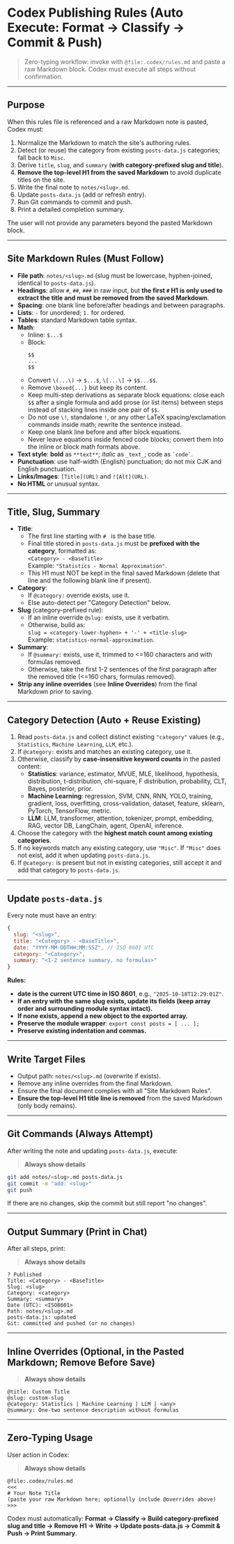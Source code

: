 # Codex Publishing Rules (Auto Execute: Format -> Classify -> Commit & Push)

> Zero-typing workflow: invoke with `@file:.codex/rules.md` and paste a raw Markdown block. Codex must execute all steps without confirmation.

---

## Purpose
When this rules file is referenced and a raw Markdown note is pasted, Codex must:
1. Normalize the Markdown to match the site's authoring rules.
2. Detect (or reuse) the category from existing `posts-data.js` categories; fall back to `Misc`.
3. Derive `title`, `slug`, and `summary` (**with category-prefixed slug and title**).
4. **Remove the top-level H1 from the saved Markdown** to avoid duplicate titles on the site.
5. Write the final note to `notes/<slug>.md`.
6. Update `posts-data.js` (add or refresh entry).
7. Run Git commands to commit and push.
8. Print a detailed completion summary.

The user will not provide any parameters beyond the pasted Markdown block.

---

## Site Markdown Rules (Must Follow)
- **File path**: `notes/<slug>.md` (slug must be lowercase, hyphen-joined, identical to `posts-data.js`).
- **Headings**: allow `#`, `##`, `###` in raw input, but **the first `#` H1 is only used to extract the title and must be removed from the saved Markdown**.
- **Spacing**: one blank line before/after headings and between paragraphs.
- **Lists**: `-` for unordered; `1.` for ordered.
- **Tables**: standard Markdown table syntax.
- **Math**:
  - Inline: `$...$`
  - Block:
    ```
    $$
    ...
    $$
    ```
  - Convert `\(...\)` -> `$...$`, `\[...\]` -> `$$...$$`.
  - Remove `\boxed{...}` but keep its content.
  - Keep multi-step derivations as separate block equations: close each `$$` after a single formula and add prose (or list items) between steps instead of stacking lines inside one pair of `$$`.
  - Do not use `\!`, standalone `!`, or any other LaTeX spacing/exclamation commands inside math; rewrite the sentence instead.
  - Keep one blank line before and after block equations.
  - Never leave equations inside fenced code blocks; convert them into the inline or block math formats above.
- **Text style**: **bold** as `**text**`; _italic_ as `_text_`; code as `` `code` ``.
- **Punctuation**: use half-width (English) punctuation; do not mix CJK and English punctuation.
- **Links/Images**: `[Title](URL)` and `![Alt](URL)`.
- **No HTML** or unusual syntax.

---

## Title, Slug, Summary
- **Title**:
  - The first line starting with `# ` is the base title.
  - Final title stored in `posts-data.js` must be **prefixed with the category**, formatted as:  
    `<Category> - <BaseTitle>`  
    Example: `"Statistics - Normal Approximation"`.
  - This H1 must NOT be kept in the final saved Markdown (delete that line and the following blank line if present).
- **Category**:
  - If `@category:` override exists, use it.
  - Else auto-detect per "Category Detection" below.
- **Slug** (category-prefixed rule):
  - If an inline override `@slug:` exists, use it verbatim.
  - Otherwise, build as:  
    `slug = <category-lower-hyphen> + '-' + <title-slug>`  
    Example: `statistics-normal-approximation`.
- **Summary**:
  - If `@summary:` exists, use it, trimmed to <=160 characters and with formulas removed.
  - Otherwise, take the first 1-2 sentences of the first paragraph after the removed title (<=160 chars, formulas removed).
- **Strip any inline overrides** (see **Inline Overrides**) from the final Markdown prior to saving.

---

## Category Detection (Auto + Reuse Existing)
1. Read `posts-data.js` and collect distinct existing `"category"` values (e.g., `Statistics`, `Machine Learning`, `LLM`, etc.).
2. If `@category:` exists and matches an existing category, use it.
3. Otherwise, classify by **case-insensitive keyword counts** in the pasted content:
   - **Statistics**: variance, estimator, MVUE, MLE, likelihood, hypothesis, distribution, t-distribution, chi-square, F distribution, probability, CLT, Bayes, posterior, prior.
   - **Machine Learning**: regression, SVM, CNN, RNN, YOLO, training, gradient, loss, overfitting, cross-validation, dataset, feature, sklearn, PyTorch, TensorFlow, metric.
   - **LLM**: LLM, transformer, attention, tokenizer, prompt, embedding, RAG, vector DB, LangChain, agent, OpenAI, inference.
4. Choose the category with the **highest match count among existing categories**.
5. If no keywords match any existing category, use `"Misc"`. If `"Misc"` does not exist, add it when updating `posts-data.js`.
6. If `@category:` is present but not in existing categories, still accept it and add that category to `posts-data.js`.

---

## Update `posts-data.js`
Every note must have an entry:
```js
{
  slug: "<slug>",
  title: "<Category> - <BaseTitle>",
  date: "YYYY-MM-DDTHH:MM:SSZ", // ISO 8601 UTC
  category: "<Category>",
  summary: "<1-2 sentence summary, no formulas>"
}
```
**Rules:**
- **date is the current UTC time in ISO 8601**, e.g., `"2025-10-18T12:29:01Z"`.
- **If an entry with the same slug exists, update its fields (keep array order and surrounding module syntax intact).**
- **If none exists, append a new object to the exported array.**
- **Preserve the module wrapper**: `export const posts = [ ... ];`
- **Preserve existing indentation and commas.**

---

## Write Target Files
- Output path: `notes/<slug>.md` (overwrite if exists).
- Remove any inline overrides from the final Markdown.
- Ensure the final document complies with all "Site Markdown Rules".
- **Ensure the top-level H1 title line is removed** from the saved Markdown (only body remains).

---

## Git Commands (Always Attempt)
After writing the note and updating `posts-data.js`, execute:

> **Always show details**
```bash
git add notes/<slug>.md posts-data.js
git commit -m "add: <slug>"
git push
```

If there are no changes, skip the commit but still report "no changes".

---

## Output Summary (Print in Chat)
After all steps, print:

> **Always show details**
```
? Published
Title: <Category> - <BaseTitle>
Slug: <slug>
Category: <category>
Summary: <summary>
Date (UTC): <ISO8601>
Path: notes/<slug>.md
posts-data.js: updated
Git: committed and pushed (or no changes)
```

---

## Inline Overrides (Optional, in the Pasted Markdown; Remove Before Save)
> **Always show details**
```
@title: Custom Title
@slug: custom-slug
@category: Statistics | Machine Learning | LLM | <any>
@summary: One-two sentence description without formulas
```

---

## Zero-Typing Usage
User action in Codex:

> **Always show details**
```
@file:.codex/rules.md
<<<
# Your Note Title
(paste your raw Markdown here; optionally include @overrides above)
>>>
```

Codex must automatically: **Format -> Classify -> Build category-prefixed slug and title -> Remove H1 -> Write -> Update posts-data.js -> Commit & Push -> Print Summary**.
